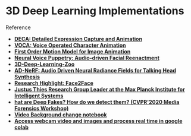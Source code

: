 # 3D Deep Learning Implementations

Reference

* **[DECA: Detailed Expression Capture and Animation](https://github.com/YadiraF/DECA)**
* **[VOCA: Voice Operated Character Animation](https://github.com/TimoBolkart/voca)**
* **[First Order Motion Model for Image Animation](https://github.com/AliaksandrSiarohin/first-order-model)**
* **[Neural Voice Puppetry: Audio-driven Facial Reenactment](https://justusthies.github.io/posts/neural-voice-puppetry/)**
* **[3D-Deep-Learning-Zoo](https://github.com/Qingcsai/awesome-3D-Deep-Learning)**
* **[AD-NeRF: Audio Driven Neural Radiance Fields for Talking Head Synthesis](https://arxiv.org/pdf/2103.11078v1.pdf)**
* **[Research Highlight: Face2Face](https://justusthies.github.io/posts/acm-research-highlight/)**
* **[Justus Thies Research Group Leader at the Max Planck Institute for Intelligent Systems](https://justusthies.github.io/)**
* **[hat are Deep Fakes? How do we detect them? (CVPR'2020 Media Forensics Workshop)](https://youtu.be/XMVmngZSvm0)**
* **[Video Background change notebook](https://colab.research.google.com/gist/andreyryabtsev/243aa3eefa6e06891dda7b1583d1d08f/backmatting.ipynb?authuser=2#scrollTo=cPPmkCI6GxXl)**
* **[Access webcam video and images and process real time in google colab](https://colab.research.google.com/drive/1QnC7lV7oVFk5OZCm75fqbLAfD9qBy9bw?usp=sharing)**

